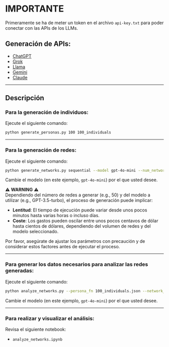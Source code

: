 # IMPORTANTE

Primeramente se ha de meter un token en el archivo `api-key.txt` para poder conectar con las APIs de los LLMs.

## Generación de APIs:
- [ChatGPT](https://platform.openai.com/)
- [Grok](https://console.x.ai/)
- [Llama](https://console.llamaapi.com/)
- [Gemini](https://aistudio.google.com/)
- [Claude](https://console.anthropic.com/)

---

## Descripción

### Para la generación de individuos:
Ejecute el siguiente comando:
```bash
python generate_personas.py 100 100_individuals
```

---

### Para la generación de redes:
Ejecute el siguiente comando:
```bash
python generate_networks.py sequential --model gpt-4o-mini --num_networks 11
```
Cambie el modelo (en este ejemplo, `gpt-4o-mini`) por el que usted desee.

⚠️ **WARNING** ⚠️  
Dependiendo del número de redes a generar (e.g., 50) y del modelo a utilizar (e.g., GPT-3.5-turbo), el proceso de generación puede implicar:
- **Lentitud**: El tiempo de ejecución puede variar desde unos pocos minutos hasta varias horas o incluso días.
- **Coste**: Los gastos pueden oscilar entre unos pocos centavos de dólar hasta cientos de dólares, dependiendo del volumen de redes y del modelo seleccionado.  

Por favor, asegúrate de ajustar los parámetros con precaución y de considerar estos factores antes de ejecutar el proceso.

---

### Para generar los datos necesarios para analizar las redes generadas:
Ejecute el siguiente comando:
```bash
python analyze_networks.py --persona_fn 100_individuals.json --network_fn gpt-4o-mini --num_networks 11
```
Cambie el modelo (en este ejemplo, `gpt-4o-mini`) por el que usted desee.

---

### Para realizar y visualizar el análisis:
Revisa el siguiente notebook:
- `analyze_networks.ipynb`
